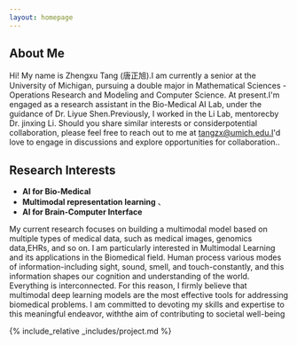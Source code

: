 ```yaml
---
layout: homepage
---
```


## About Me

Hi! My name is Zhengxu Tang (唐正旭).I am currently a senior at the University of Michigan, pursuing a double major in Mathematical Sciences - Operations Research and Modeling and Computer Science. At present.I'm engaged as a research assistant in the Bio-Medical AI Lab, under the guidance of Dr. Liyue Shen.Previously, I worked in the Li Lab, mentorecby Dr. jinxing Li.
Should you share similar interests or considerpotential collaboration, please feel free to reach out to me at
tangzx@umich.edu.I'd love to engage in discussions and explore
opportunities for collaboration..

## Research Interests

- **AI for Bio-Medical** 
- **Multimodal representation learning** 、
- **AI for Brain-Computer Interface**

My current research focuses on building a multimodal model based on multiple types of medical data, such as medical images, genomics data,EHRs, and so on. I am particularly interested in Multimodal Learning and its applications in the Biomedical field. Human process various modes of information-including sight, sound, smell, and touch-constantly, and this information shapes our cognition and understanding of the world. Everything is interconnected. For this reason, I firmly believe that multimodal deep learning models are the most effective tools for addressing biomedical problems. l am committed to devoting my skills and expertise to this meaningful endeavor, withthe aim of contributing to societal well-being



{% include_relative _includes/project.md %}

